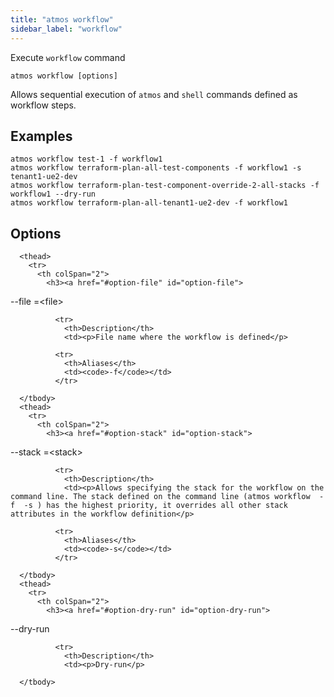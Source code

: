```yaml
---
title: "atmos workflow"
sidebar_label: "workflow"
---
```


Execute `workflow` command

```shell
atmos workflow [options]
```

Allows sequential execution of `atmos` and `shell` commands defined as workflow steps.
## Examples

```shell
atmos workflow test-1 -f workflow1
atmos workflow terraform-plan-all-test-components -f workflow1 -s tenant1-ue2-dev
atmos workflow terraform-plan-test-component-override-2-all-stacks -f workflow1 --dry-run
atmos workflow terraform-plan-all-tenant1-ue2-dev -f workflow1
```

## Options


<table className="reference-table">
  
      <thead>
        <tr>
          <th colSpan="2">
            <h3><a href="#option-file" id="option-file">
  --file
  <span class="option-spec"> =&lt;file&gt;</span>
</a></h3>
          </th>
        </tr>
      </thead>
      <tbody>
        
              <tr>
                <th>Description</th>
                <td><p>File name where the workflow is defined</p>
</td>
              </tr>
             
              <tr>
                <th>Aliases</th>
                <td><code>-f</code></td>
              </tr>
             
      </tbody>
      <thead>
        <tr>
          <th colSpan="2">
            <h3><a href="#option-stack" id="option-stack">
  --stack
  <span class="option-spec"> =&lt;stack&gt;</span>
</a></h3>
          </th>
        </tr>
      </thead>
      <tbody>
        
              <tr>
                <th>Description</th>
                <td><p>Allows specifying the stack for the workflow on the command line. The stack defined on the command line (atmos workflow  -f  -s ) has the highest priority, it overrides all other stack attributes in the workflow definition</p>
</td>
              </tr>
             
              <tr>
                <th>Aliases</th>
                <td><code>-s</code></td>
              </tr>
             
      </tbody>
      <thead>
        <tr>
          <th colSpan="2">
            <h3><a href="#option-dry-run" id="option-dry-run">
  --dry-run
  
</a></h3>
          </th>
        </tr>
      </thead>
      <tbody>
        
              <tr>
                <th>Description</th>
                <td><p>Dry-run</p>
</td>
              </tr>
              
      </tbody>
</table>

